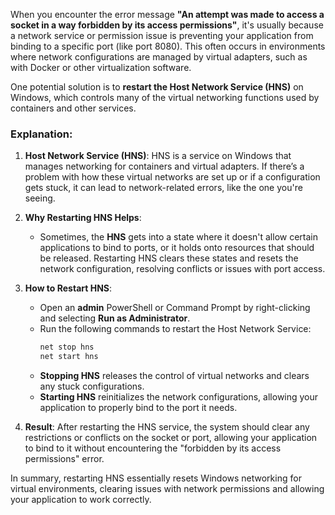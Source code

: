 When you encounter the error message **"An attempt was made to access a socket in a way forbidden by its access permissions"**, it's usually because a network service or permission issue is preventing your application from binding to a specific port (like port 8080). This often occurs in environments where network configurations are managed by virtual adapters, such as with Docker or other virtualization software.

One potential solution is to **restart the Host Network Service (HNS)** on Windows, which controls many of the virtual networking functions used by containers and other services.

### Explanation:
1. **Host Network Service (HNS)**: HNS is a service on Windows that manages networking for containers and virtual adapters. If there’s a problem with how these virtual networks are set up or if a configuration gets stuck, it can lead to network-related errors, like the one you're seeing.

2. **Why Restarting HNS Helps**: 
   - Sometimes, the **HNS** gets into a state where it doesn't allow certain applications to bind to ports, or it holds onto resources that should be released. Restarting HNS clears these states and resets the network configuration, resolving conflicts or issues with port access.

3. **How to Restart HNS**:
   - Open an **admin** PowerShell or Command Prompt by right-clicking and selecting **Run as Administrator**.
   - Run the following commands to restart the Host Network Service:
     ```bash
     net stop hns
     net start hns
     ```
   - **Stopping HNS** releases the control of virtual networks and clears any stuck configurations.
   - **Starting HNS** reinitializes the network configurations, allowing your application to properly bind to the port it needs.

4. **Result**:
   After restarting the HNS service, the system should clear any restrictions or conflicts on the socket or port, allowing your application to bind to it without encountering the "forbidden by its access permissions" error.

In summary, restarting HNS essentially resets Windows networking for virtual environments, clearing issues with network permissions and allowing your application to work correctly.
